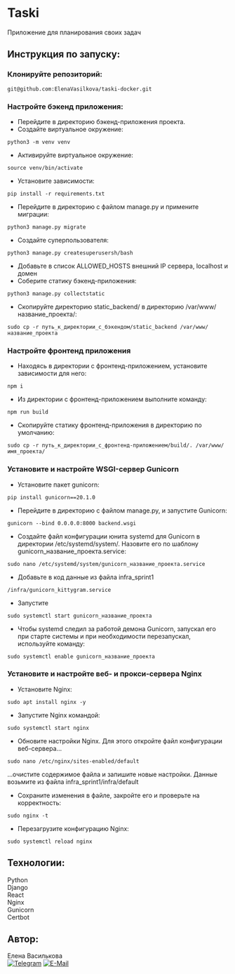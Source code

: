 # Taski
Приложение для планирования своих задач

## Инструкция по запуску:

### Клонируйте репозиторий:   
```sh/bash
git@github.com:ElenaVasilkova/taski-docker.git
```
   
### Настройте бэкенд приложения:
- Перейдите в директорию бэкенд-приложения проекта.
- Создайте виртуальное окружение:  
```sh/bash
python3 -m venv venv
```
- Активируйте виртуальное окружение:  
```sh/bash
source venv/bin/activate
```
- Установите зависимости:  
```sh/bash
pip install -r requirements.txt
```
- Перейдите в директорию с файлом manage.py и
примените миграции:  
```sh/bash
python3 manage.py migrate
```  
- Создайте суперпользователя:  
```sh/bash
python3 manage.py createsuperusersh/bash
```
- Добавьте в список ALLOWED_HOSTS внешний IP сервера, localhost и домен
- Соберите статику бэкенд-приложения:  
```sh/bash
python3 manage.py collectstatic
```
- Скопируйте директорию static_backend/ в директорию /var/www/название_проекта/:  
```sh/bash
sudo cp -r путь_к_директории_с_бэкендом/static_backend /var/www/название_проекта
```


### Настройте фронтенд приложения
- Находясь в директории с фронтенд-приложением, установите зависимости для него:  
```sh/bash
npm i
```
- Из директории с фронтенд-приложением выполните команду:  
```sh/bash
npm run build
```
- Скопируйте статику фронтенд-приложения в директорию по умолчанию:  
```sh/bash
sudo cp -r путь_к_директории_с_фронтенд-приложением/build/. /var/www/имя_проекта/
```

### Установите и настройте WSGI-сервер Gunicorn

- Установите пакет gunicorn:  
```sh/bash
pip install gunicorn==20.1.0
```
- Перейдите в директорию с файлом manage.py, и запустите Gunicorn:  
```sh/bash
gunicorn --bind 0.0.0.0:8000 backend.wsgi
```
- Создайте файл конфигурации юнита systemd для Gunicorn в директории
/etc/systemd/system/. Назовите его по шаблону gunicorn_название_проекта.service:
```sh/bash
sudo nano /etc/systemd/system/gunicorn_название_проекта.service
```
- Добавьте в код данные из файла infra_sprint1
```sh/bash
/infra/gunicorn_kittygram.service
```
- Запустите  
```sh/bash
sudo systemctl start gunicorn_название_проекта
```
- Чтобы systemd следил за работой демона Gunicorn, запускал его при старте системы
и при необходимости перезапускал, используйте команду:  
```sh/bash
sudo systemctl enable gunicorn_название_проекта
```

### Установите и настройте веб- и прокси-сервера Nginx
- Установите Nginx:  
```sh/bash
sudo apt install nginx -y
```
- Запустите Nginx командой:  
```sh/bash
sudo systemctl start nginx
```
- Обновите настройки Nginx. Для этого откройте файл конфигурации веб-сервера…
```sh/bash
sudo nano /etc/nginx/sites-enabled/default
```
…очистите содержимое файла и запишите новые настройки. Данные возьмите из файла infra_sprint1/infra/default
- Сохраните изменения в файле, закройте его и проверьте на корректность:  
```sh/bash
sudo nginx -t
```
- Перезагрузите конфигурацию Nginx:  
```sh/bash
sudo systemctl reload nginx
```


## Технологии:

Python  
Django  
React  
Nginx  
Gunicorn  
Certbot  

## Автор: 
   
Елена Василькова   
[![Telegram](https://img.shields.io/badge/Priority-Telegram-informational?style=flat&logo=telegram&logoColor=white&color=blue)](https://t.me/Vasilkova_Elena_A)
[![E-Mail](https://img.shields.io/badge/Mail-informational?style=flat&logo=Gmail&logoColor=white&color=red)](mailto:elena.a.vasilkova@gmail.com)
